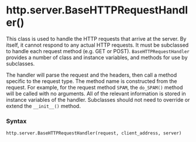 # http.server.BaseHTTPRequestHandler()

This class is used to handle the HTTP requests that arrive at the server. By itself, it cannot respond to any actual HTTP requests. It must be subclassed to handle each request method (e.g. GET or POST). `BaseHTTPRequestHandler` provides a number of class and instance variables, and methods for use by subclasses.

The handler will parse the request and the headers, then call a method specific to the request type. The method name is constructed from the request. For example, for the request method `SPAM`, the `do_SPAM()` method will be called with no arguments. All of the relevant information is stored in instance variables of the handler. Subclasses should not need to override or extend the `__init__()` method.

### Syntax

```python
http.server.BaseHTTPRequestHandler(request, client_address, server)
```